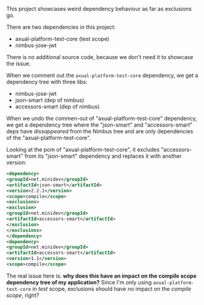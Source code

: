 This project showcases weird dependency behaviour as far as exclusions go.



There are two dependencies in this project:

* axual-platform-test-core (test scope)
* nimbus-jose-jwt



There is no additional source code, because we don't need it to showcase the issue.



When we comment out the `axual-platform-test-core` dependency, we get a dependency tree with three libs:

* nimbus-jose-jwt
* json-smart (dep of nimbus)
* accessors-smart (dep of nimbus)



When we undo the commen-out of "axual-platform-test-core" dependency, we get a dependency tree where the "json-smart" and "accessors-smart" deps have *dissappeared* from the Nimbus tree and are only dependencies of the "axual-platform-test-core".



Looking at the pom of "axual-platform-test-core", it excludes "accessors-smart" from its "json-smart" dependency and replaces it with another version:

 ```xml
<dependency>
<groupId>net.minidev</groupId>
<artifactId>json-smart</artifactId>
<version>2.2.1</version>
<scope>compile</scope>
<exclusions>
<exclusion>
<groupId>net.minidev</groupId>
<artifactId>accessors-smart</artifactId>
</exclusion>
</exclusions>
</dependency>
<dependency>
<groupId>net.minidev</groupId>
<artifactId>accessors-smart</artifactId>
<version>1.1</version>
<scope>compile</scope>
 ```



The real issue here is: **why does this have an impact on the compile scope dependency tree of my application?** Since I'm only using `axual-platform-test-core` in *test* scope, exclusions should have no impact on the *compile scope*, right?

